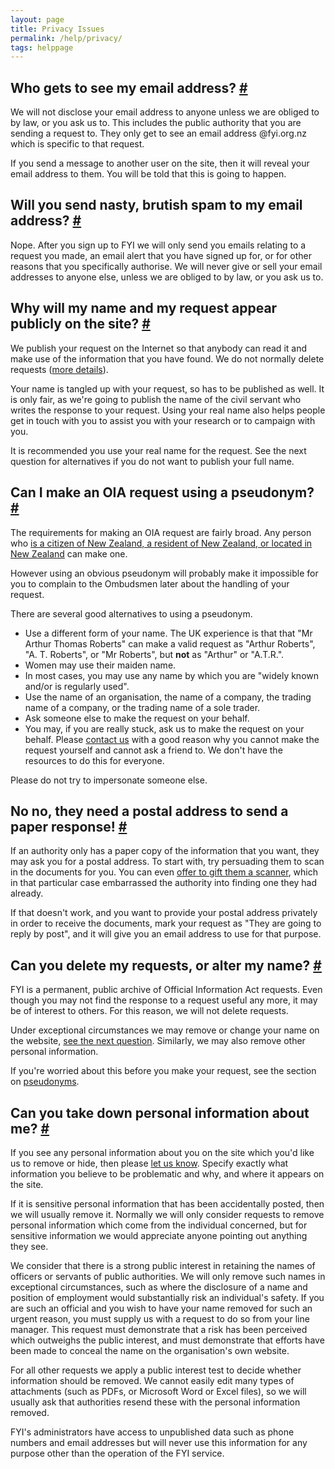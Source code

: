 ```yaml
---
layout: page
title: Privacy Issues
permalink: /help/privacy/
tags: helppage
---
```


## <a name="email_address" />Who gets to see my email address? [#](#email_address)

We will not disclose your email address to anyone unless we are obliged to by law, or you ask us to. This includes the public authority that you are sending a request to. They only get to see an email address @fyi.org.nz which is specific to that request.

If you send a message to another user on the site, then it will reveal your email address to them. You will be told that this is going to happen.

## <a name="nasty_spam" />Will you send nasty, brutish spam to my email address? [#](#nasty_spam)

Nope. After you sign up to FYI we will only send you emails relating to a request you made, an email alert that you have signed up for, or for other reasons that you specifically authorise. We will never give or sell your email addresses to anyone else, unless we are obliged to by law, or you ask us to.

## <a name="public_request" />Why will my name and my request appear publicly on the site? [#](#public_request)

We publish your request on the Internet so that anybody can read it and make use of the information that you have found. We do not normally delete requests ([more details](#delete_requests)).

Your name is tangled up with your request, so has to be published as well. It is only fair, as we're going to publish the name of the civil servant who writes the response to your request. Using your real name also helps people get in touch with you to assist you with your research or to campaign with you.

It is recommended you use your real name for the request. See the next question for alternatives if you do not want to publish your full name.

## <a name="real_name" />Can I make an OIA request using a pseudonym? [#](#real_name)

The requirements for making an OIA request are fairly broad. Any person who [is a citizen of New Zealand, a resident of New Zealand, or located in New Zealand](http://www.legislation.govt.nz/act/public/1982/0156/latest/DLM65382.html) can make one.

However using an obvious pseudonym will probably make it impossible for you to complain to the Ombudsmen later about the handling of your request.

There are several good alternatives to using a pseudonym.

*   Use a different form of your name. The UK experience is that that "Mr Arthur Thomas Roberts" can make a valid request as "Arthur Roberts", "A. T. Roberts", or "Mr Roberts", but **not** as "Arthur" or "A.T.R.".
*   Women may use their maiden name.
*   In most cases, you may use any name by which you are "widely known and/or is regularly used".
*   Use the name of an organisation, the name of a company, the trading name of a company, or the trading name of a sole trader.
*   Ask someone else to make the request on your behalf.
*   You may, if you are really stuck, ask us to make the request on your behalf. Please [contact us](https://fyi.org.nz/help/contact) with a good reason why you cannot make the request yourself and cannot ask a friend to. We don't have the resources to do this for everyone.

Please do not try to impersonate someone else.

## <a name="postal_answer" />No no, they need a postal address to send a paper response! [#](#postal_answer)

If an authority only has a paper copy of the information that you want, they may ask you for a postal address. To start with, try persuading them to scan in the documents for you. You can even [offer to gift them a scanner](http://www.whatdotheyknow.com/request/car_parking_charges_policy_and_a#outgoing-532), which in that particular case embarrassed the authority into finding one they had already.

If that doesn't work, and you want to provide your postal address privately in order to receive the documents, mark your request as "They are going to reply by post", and it will give you an email address to use for that purpose.

## <a name="delete_requests" />Can you delete my requests, or alter my name? [#](#delete_requests)

FYI is a permanent, public archive of Official Information Act requests. Even though you may not find the response to a request useful any more, it may be of interest to others. For this reason, we will not delete requests.

Under exceptional circumstances we may remove or change your name on the website, [see the next question](#takedown). Similarly, we may also remove other personal information.

If you're worried about this before you make your request, see the section on [pseudonyms](#real_name).


## <a name="takedown" />Can you take down personal information about me? [#](#takedown)

If you see any personal information about you on the site which you'd like us to remove or hide, then please [let us know](https://fyi.org.nz/help/contact). Specify exactly what information you believe to be problematic and why, and where it appears on the site.

If it is sensitive personal information that has been accidentally posted, then we will usually remove it. Normally we will only consider requests to remove personal information which come from the individual concerned, but for sensitive information we would appreciate anyone pointing out anything they see.

We consider that there is a strong public interest in retaining the names of officers or servants of public authorities. We will only remove such names in exceptional circumstances, such as where the disclosure of a name and position of employment would substantially risk an individual's safety. If you are such an official and you wish to have your name removed for such an urgent reason, you must supply us with a request to do so from your line manager. This request must demonstrate that a risk has been perceived which outweighs the public interest, and must demonstrate that efforts have been made to conceal the name on the organisation's own website.

For all other requests we apply a public interest test to decide whether information should be removed. We cannot easily edit many types of attachments (such as PDFs, or Microsoft Word or Excel files), so we will usually ask that authorities resend these with the personal information removed.

FYI's administrators have access to unpublished data such as phone numbers and email addresses but will never use this information for any purpose other than the operation of the FYI service.
